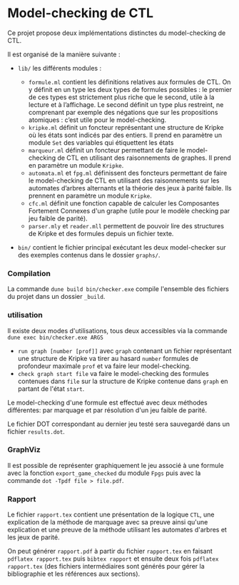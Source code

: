 ﻿# Model-checking de CTL

Ce projet propose deux implémentations distinctes du model-checking de CTL.

Il est organisé de la manière suivante :

* `lib/` les différents modules :
  *  `formule.ml` contient les définitions relatives aux formules de CTL. On y définit en un type les deux types de formules possibles : le premier de ces types est strictement plus riche que le second, utile à la lecture et à l’affichage. Le second définit un type plus restreint, ne comprenant par exemple des négations que sur les propositions atomiques : c’est utile pour le model-checking.
  * `kripke.ml` définit un foncteur représentant une structure de Kripke où les états sont indicés par des entiers. Il prend en paramètre un module `Set` des variables qui étiquettent les états
  * `marqueur.ml` définit un foncteur permettant de faire le model-checking de CTL en utilisant des raisonnements de graphes. Il prend en paramètre un module `Kripke`.
  * `automata.ml` et `fpg.ml` définissent des foncteurs permettant de faire le model-checking de CTL en utilisant des raisonnements sur les automates d’arbres alternants et la théorie des jeux à parité faible. Ils prennent en paramètre un module `Kripke`.
  * `cfc.ml` définit une fonction capable de calculer les Composantes Fortement Connexes d'un graphe (utile pour le modèle checking par jeu faible de parité).
  * `parser.mly` et `reader.mll` permettent de pouvoir lire des structures de Kripke et des formules depuis un fichier texte.

* `bin/` contient le fichier principal exécutant les deux model-checker sur des exemples contenus dans le dossier `graphs/`.

### Compilation

La commande `dune build bin/checker.exe` compile l'ensemble des fichiers du projet dans un dossier `_build`.

### utilisation

Il existe deux modes d'utilisations, tous deux accessibles via la commande `dune exec bin/checker.exe ARGS`

* `run graph [number [prof]]` avec  `graph` contenant un fichier représentant une structure de Kripke va tirer au hasard `number` formules de profondeur maximale `prof` et va faire leur model-checking.
* `check graph start file` va faire le model-checking des formules contenues dans `file` sur la structure de Kripke contenue dans `graph` en partant de l'état `start`.

Le model-checking d'une formule est effectué avec deux méthodes différentes: par marquage et par résolution d'un jeu faible de parité.

Le fichier DOT correspondant au dernier jeu testé sera sauvegardé dans un fichier `results.dot`.

### GraphViz

Il est possible de représenter graphiquement le jeu associé à une formule avec la fonction `export_game_checked` du module `Fpgs` puis avec la commande `dot -Tpdf file > file.pdf`.

### Rapport

Le fichier `rapport.tex` contient une présentation de la logique `CTL`, une explication de la méthode de marquage avec sa preuve ainsi qu'une explication et une preuve de la méthode utilisant les automates d'arbres et les jeux de parité.

On peut générer `rapport.pdf` à partir du fichier `rapport.tex` en faisant `pdflatex rapport.tex` puis `bibtex rapport` et ensuite deux fois `pdflatex rapport.tex` (des fichiers intermédiaires sont générés pour gérer la bibliographie et les références aux sections).
